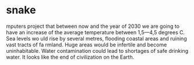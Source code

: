 # snake
mputers project that between now and the year of 2030 we are going to have an increase of the average temperature between 1,5—4,5 degrees C. Sea levels wo
uld rise by several metres, flooding coastal areas and ruining vast tracts of fa
rmland. Huge areas would be infertile and become uninhabitable. Water contamination could lead to shortages of safe drinking water. It looks like the end of civilization on the Earth.
